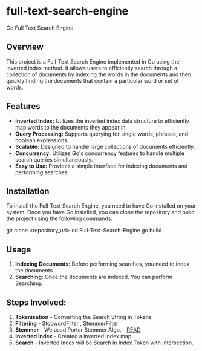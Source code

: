 # full-text-search-engine
Go Full Text Search Engine

## Overview
This project is a Full-Text Search Engine implemented in Go using the inverted index method. It allows users to efficiently search through a collection of documents by indexing the words in the documents and then quickly finding the documents that contain a particular word or set of words.

## Features
- **Inverted Index:** Utilizes the inverted index data structure to efficiently map words to the documents they appear in.
- **Query Processing:** Supports querying for single words, phrases, and boolean expressions.
- **Scalable:** Designed to handle large collections of documents efficiently.
- **Concurrency:** Utilizes Go's concurrency features to handle multiple search queries simultaneously.
- **Easy to Use:** Provides a simple interface for indexing documents and performing searches.

## Installation
To install the Full-Text Search Engine, you need to have Go installed on your system. Once you have Go installed, you can clone the repository and build the project using the following commands:

git clone <repository_url>
cd Full-Text-Search-Engine
go build

## Usage
1. **Indexing Documents:** Before performing searches, you need to index the documents.
2. **Searching:** Once the documents are indexed. You can perform Searching.

## Steps Involved:
1. **Tokenisation** - Converting the Search String in Tokens
2. **Filtering** -  StopwordFilter , StemmerFilter
3. **Stemmer** - We used Porter Stemmer Algo. - [READ](https://vijinimallawaarachchi.com/2017/05/09/porter-stemming-algorithm/)
4. **Inverted Index** - Created a inverted index map.
5. **Search**  - Inverted Index will be Search in Index Token with Intersection.

   

